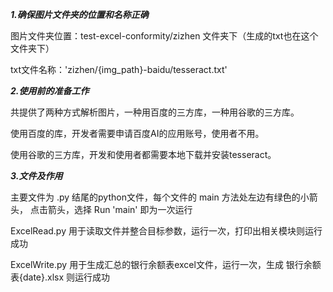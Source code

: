 
***1.确保图片文件夹的位置和名称正确***

图片文件夹位置：test-excel-conformity/zizhen 文件夹下（生成的txt也在这个文件夹下）

txt文件名称：'zizhen/{img_path}-baidu/tesseract.txt'


***2.使用前的准备工作***

共提供了两种方式解析图片，一种用百度的三方库，一种用谷歌的三方库。

使用百度的库，开发者需要申请百度AI的应用账号，使用者不用。

使用谷歌的三方库，开发和使用者都需要本地下载并安装tesseract。

***3.文件及作用***

主要文件为 .py 结尾的python文件，每个文件的 main 方法处左边有绿色的小箭头，
点击箭头，选择 Run 'main' 即为一次运行

ExcelRead.py 用于读取文件并整合目标参数，运行一次，打印出相关模块则运行成功

ExcelWrite.py 用于生成汇总的银行余额表excel文件，运行一次，生成 银行余额表{date}.xlsx 则运行成功